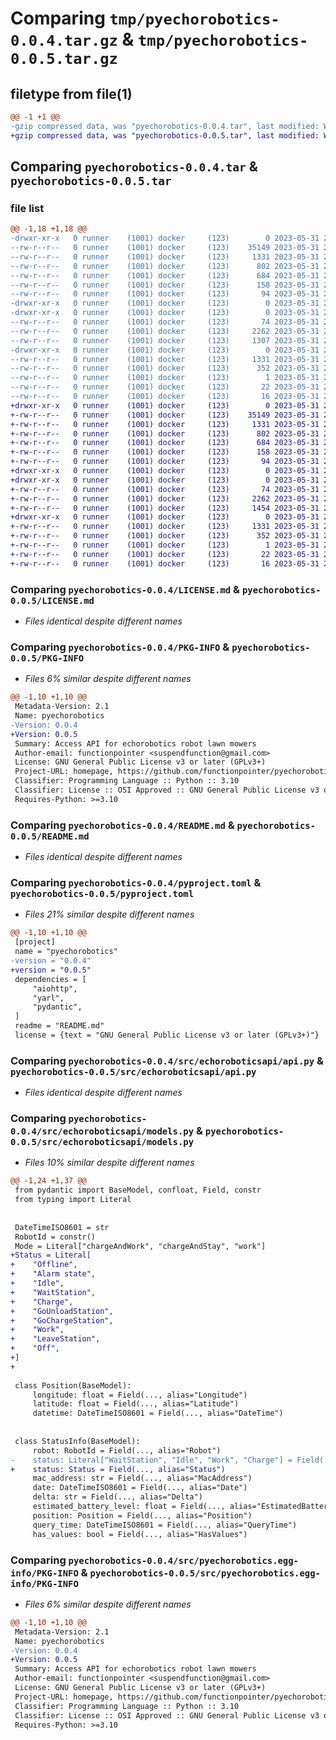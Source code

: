 # Comparing `tmp/pyechorobotics-0.0.4.tar.gz` & `tmp/pyechorobotics-0.0.5.tar.gz`

## filetype from file(1)

```diff
@@ -1 +1 @@
-gzip compressed data, was "pyechorobotics-0.0.4.tar", last modified: Wed May 31 21:00:47 2023, max compression
+gzip compressed data, was "pyechorobotics-0.0.5.tar", last modified: Wed May 31 21:21:38 2023, max compression
```

## Comparing `pyechorobotics-0.0.4.tar` & `pyechorobotics-0.0.5.tar`

### file list

```diff
@@ -1,18 +1,18 @@
-drwxr-xr-x   0 runner    (1001) docker     (123)        0 2023-05-31 21:00:47.143195 pyechorobotics-0.0.4/
--rw-r--r--   0 runner    (1001) docker     (123)    35149 2023-05-31 21:00:35.000000 pyechorobotics-0.0.4/LICENSE.md
--rw-r--r--   0 runner    (1001) docker     (123)     1331 2023-05-31 21:00:47.143195 pyechorobotics-0.0.4/PKG-INFO
--rw-r--r--   0 runner    (1001) docker     (123)      802 2023-05-31 21:00:35.000000 pyechorobotics-0.0.4/README.md
--rw-r--r--   0 runner    (1001) docker     (123)      684 2023-05-31 21:00:35.000000 pyechorobotics-0.0.4/pyproject.toml
--rw-r--r--   0 runner    (1001) docker     (123)      158 2023-05-31 21:00:47.143195 pyechorobotics-0.0.4/setup.cfg
--rw-r--r--   0 runner    (1001) docker     (123)       94 2023-05-31 21:00:35.000000 pyechorobotics-0.0.4/setup.py
-drwxr-xr-x   0 runner    (1001) docker     (123)        0 2023-05-31 21:00:47.143195 pyechorobotics-0.0.4/src/
-drwxr-xr-x   0 runner    (1001) docker     (123)        0 2023-05-31 21:00:47.143195 pyechorobotics-0.0.4/src/echoroboticsapi/
--rw-r--r--   0 runner    (1001) docker     (123)       74 2023-05-31 21:00:35.000000 pyechorobotics-0.0.4/src/echoroboticsapi/__init__.py
--rw-r--r--   0 runner    (1001) docker     (123)     2262 2023-05-31 21:00:35.000000 pyechorobotics-0.0.4/src/echoroboticsapi/api.py
--rw-r--r--   0 runner    (1001) docker     (123)     1307 2023-05-31 21:00:35.000000 pyechorobotics-0.0.4/src/echoroboticsapi/models.py
-drwxr-xr-x   0 runner    (1001) docker     (123)        0 2023-05-31 21:00:47.143195 pyechorobotics-0.0.4/src/pyechorobotics.egg-info/
--rw-r--r--   0 runner    (1001) docker     (123)     1331 2023-05-31 21:00:47.000000 pyechorobotics-0.0.4/src/pyechorobotics.egg-info/PKG-INFO
--rw-r--r--   0 runner    (1001) docker     (123)      352 2023-05-31 21:00:47.000000 pyechorobotics-0.0.4/src/pyechorobotics.egg-info/SOURCES.txt
--rw-r--r--   0 runner    (1001) docker     (123)        1 2023-05-31 21:00:47.000000 pyechorobotics-0.0.4/src/pyechorobotics.egg-info/dependency_links.txt
--rw-r--r--   0 runner    (1001) docker     (123)       22 2023-05-31 21:00:47.000000 pyechorobotics-0.0.4/src/pyechorobotics.egg-info/requires.txt
--rw-r--r--   0 runner    (1001) docker     (123)       16 2023-05-31 21:00:47.000000 pyechorobotics-0.0.4/src/pyechorobotics.egg-info/top_level.txt
+drwxr-xr-x   0 runner    (1001) docker     (123)        0 2023-05-31 21:21:38.000968 pyechorobotics-0.0.5/
+-rw-r--r--   0 runner    (1001) docker     (123)    35149 2023-05-31 21:21:21.000000 pyechorobotics-0.0.5/LICENSE.md
+-rw-r--r--   0 runner    (1001) docker     (123)     1331 2023-05-31 21:21:38.000968 pyechorobotics-0.0.5/PKG-INFO
+-rw-r--r--   0 runner    (1001) docker     (123)      802 2023-05-31 21:21:21.000000 pyechorobotics-0.0.5/README.md
+-rw-r--r--   0 runner    (1001) docker     (123)      684 2023-05-31 21:21:21.000000 pyechorobotics-0.0.5/pyproject.toml
+-rw-r--r--   0 runner    (1001) docker     (123)      158 2023-05-31 21:21:38.000968 pyechorobotics-0.0.5/setup.cfg
+-rw-r--r--   0 runner    (1001) docker     (123)       94 2023-05-31 21:21:21.000000 pyechorobotics-0.0.5/setup.py
+drwxr-xr-x   0 runner    (1001) docker     (123)        0 2023-05-31 21:21:37.996968 pyechorobotics-0.0.5/src/
+drwxr-xr-x   0 runner    (1001) docker     (123)        0 2023-05-31 21:21:38.000968 pyechorobotics-0.0.5/src/echoroboticsapi/
+-rw-r--r--   0 runner    (1001) docker     (123)       74 2023-05-31 21:21:21.000000 pyechorobotics-0.0.5/src/echoroboticsapi/__init__.py
+-rw-r--r--   0 runner    (1001) docker     (123)     2262 2023-05-31 21:21:21.000000 pyechorobotics-0.0.5/src/echoroboticsapi/api.py
+-rw-r--r--   0 runner    (1001) docker     (123)     1454 2023-05-31 21:21:21.000000 pyechorobotics-0.0.5/src/echoroboticsapi/models.py
+drwxr-xr-x   0 runner    (1001) docker     (123)        0 2023-05-31 21:21:38.000968 pyechorobotics-0.0.5/src/pyechorobotics.egg-info/
+-rw-r--r--   0 runner    (1001) docker     (123)     1331 2023-05-31 21:21:37.000000 pyechorobotics-0.0.5/src/pyechorobotics.egg-info/PKG-INFO
+-rw-r--r--   0 runner    (1001) docker     (123)      352 2023-05-31 21:21:37.000000 pyechorobotics-0.0.5/src/pyechorobotics.egg-info/SOURCES.txt
+-rw-r--r--   0 runner    (1001) docker     (123)        1 2023-05-31 21:21:37.000000 pyechorobotics-0.0.5/src/pyechorobotics.egg-info/dependency_links.txt
+-rw-r--r--   0 runner    (1001) docker     (123)       22 2023-05-31 21:21:37.000000 pyechorobotics-0.0.5/src/pyechorobotics.egg-info/requires.txt
+-rw-r--r--   0 runner    (1001) docker     (123)       16 2023-05-31 21:21:37.000000 pyechorobotics-0.0.5/src/pyechorobotics.egg-info/top_level.txt
```

### Comparing `pyechorobotics-0.0.4/LICENSE.md` & `pyechorobotics-0.0.5/LICENSE.md`

 * *Files identical despite different names*

### Comparing `pyechorobotics-0.0.4/PKG-INFO` & `pyechorobotics-0.0.5/PKG-INFO`

 * *Files 6% similar despite different names*

```diff
@@ -1,10 +1,10 @@
 Metadata-Version: 2.1
 Name: pyechorobotics
-Version: 0.0.4
+Version: 0.0.5
 Summary: Access API for echorobotics robot lawn mowers
 Author-email: functionpointer <suspendfunction@gmail.com>
 License: GNU General Public License v3 or later (GPLv3+)
 Project-URL: homepage, https://github.com/functionpointer/pyechorobotics
 Classifier: Programming Language :: Python :: 3.10
 Classifier: License :: OSI Approved :: GNU General Public License v3 or later (GPLv3+)
 Requires-Python: >=3.10
```

### Comparing `pyechorobotics-0.0.4/README.md` & `pyechorobotics-0.0.5/README.md`

 * *Files identical despite different names*

### Comparing `pyechorobotics-0.0.4/pyproject.toml` & `pyechorobotics-0.0.5/pyproject.toml`

 * *Files 21% similar despite different names*

```diff
@@ -1,10 +1,10 @@
 [project]
 name = "pyechorobotics"
-version = "0.0.4"
+version = "0.0.5"
 dependencies = [
     "aiohttp",
     "yarl",
     "pydantic",
 ]
 readme = "README.md"
 license = {text = "GNU General Public License v3 or later (GPLv3+)"}
```

### Comparing `pyechorobotics-0.0.4/src/echoroboticsapi/api.py` & `pyechorobotics-0.0.5/src/echoroboticsapi/api.py`

 * *Files identical despite different names*

### Comparing `pyechorobotics-0.0.4/src/echoroboticsapi/models.py` & `pyechorobotics-0.0.5/src/echoroboticsapi/models.py`

 * *Files 10% similar despite different names*

```diff
@@ -1,24 +1,37 @@
 from pydantic import BaseModel, confloat, Field, constr
 from typing import Literal
 
 
 DateTimeISO8601 = str
 RobotId = constr()
 Mode = Literal["chargeAndWork", "chargeAndStay", "work"]
+Status = Literal[
+    "Offline",
+    "Alarm state",
+    "Idle",
+    "WaitStation",
+    "Charge",
+    "GoUnloadStation",
+    "GoChargeStation",
+    "Work",
+    "LeaveStation",
+    "Off",
+]
+
 
 class Position(BaseModel):
     longitude: float = Field(..., alias="Longitude")
     latitude: float = Field(..., alias="Latitude")
     datetime: DateTimeISO8601 = Field(..., alias="DateTime")
 
 
 class StatusInfo(BaseModel):
     robot: RobotId = Field(..., alias="Robot")
-    status: Literal["WaitStation", "Idle", "Work", "Charge"] = Field(..., alias="Status")
+    status: Status = Field(..., alias="Status")
     mac_address: str = Field(..., alias="MacAddress")
     date: DateTimeISO8601 = Field(..., alias="Date")
     delta: str = Field(..., alias="Delta")
     estimated_battery_level: float = Field(..., alias="EstimatedBatteryLevel")
     position: Position = Field(..., alias="Position")
     query_time: DateTimeISO8601 = Field(..., alias="QueryTime")
     has_values: bool = Field(..., alias="HasValues")
```

### Comparing `pyechorobotics-0.0.4/src/pyechorobotics.egg-info/PKG-INFO` & `pyechorobotics-0.0.5/src/pyechorobotics.egg-info/PKG-INFO`

 * *Files 6% similar despite different names*

```diff
@@ -1,10 +1,10 @@
 Metadata-Version: 2.1
 Name: pyechorobotics
-Version: 0.0.4
+Version: 0.0.5
 Summary: Access API for echorobotics robot lawn mowers
 Author-email: functionpointer <suspendfunction@gmail.com>
 License: GNU General Public License v3 or later (GPLv3+)
 Project-URL: homepage, https://github.com/functionpointer/pyechorobotics
 Classifier: Programming Language :: Python :: 3.10
 Classifier: License :: OSI Approved :: GNU General Public License v3 or later (GPLv3+)
 Requires-Python: >=3.10
```


